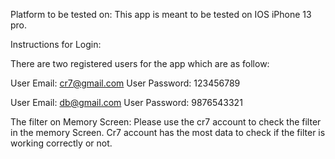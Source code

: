 Platform to be tested on:
This app is meant to be tested on IOS iPhone 13 pro.

Instructions for Login:

There are two registered users for the app which are as follow:

User Email: cr7@gmail.com
User Password: 123456789

User Email: db@gmail.com
User Password: 9876543321

The filter on Memory Screen:
Please use the cr7 account to check the filter in the memory Screen. Cr7 account has the most data to check if the filter is working correctly or not.

